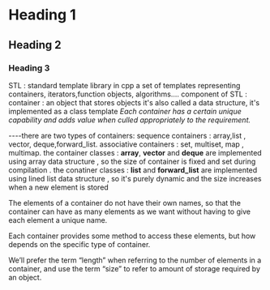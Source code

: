# Heading 1
## Heading 2
### Heading 3


STL : standard template library in cpp
a set of templates representing containers, iterators,function objects, algorithms....
component of STL :
container : an object that stores objects it's also called a data structure, it's implemented as a class template 
*Each container has a certain unique capability and adds value when culled appropriately to the requirement.*

----there are two types of containers:
    sequence  containers : array,list , vector, deque,forward_list.
    associative containers : set, multiset, map , multimap.
the container classes : **array**, **vector** and **deque**  are implemented using array data structure , so the size of container is fixed and set during compilation .
the conatiner classes : **list** and **forward_list** are implemented using lined list data structure , so it's purely dynamic and the size increases when a new element is stored 



The elements of a container do not have their own names, so that the container can have as many elements as we want without having to give each element a unique name.

Each container provides some method to access these elements, but how depends on the specific type of container.


We’ll prefer the term “length” when referring to the number of elements in a container, and use the term “size” to refer to amount of storage required by an object.
